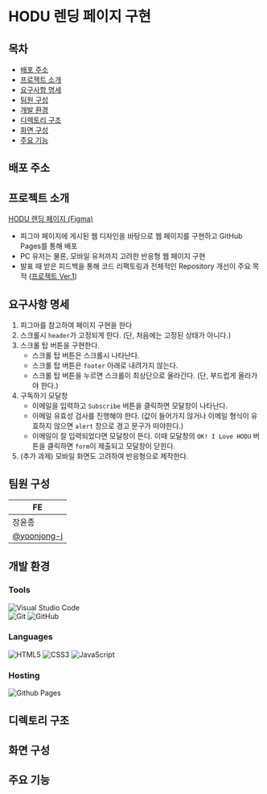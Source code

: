 # HODU 렌딩 페이지 구현

## 목차

- [배포 주소](#배포-주소)
- [프로젝트 소개](#프로젝트-소개)
- [요구사항 명세](#요구사항-명세)
- [팀원 구성](#팀원-구성)
- [개발 환경](#개발-환경)
- [디렉토리 구조](#디렉토리-구조)
- [화면 구성](#화면-구성)
- [주요 기능](#주요-기능)

## 배포 주소

## 프로젝트 소개

[HODU 렌딩 페이지 (Figma)](<https://www.figma.com/design/s9RCnA6dSi3QHHeMDFHKE6/EST-%EC%98%A4%EB%A5%B4%EB%AF%B8(BE)_HTML%2FCSS%2FJS?node-id=104924-12&node-type=CANVAS&t=qvRywYNLIXMWI4T2-0>)

- 피그마 페이지에 게시된 웹 디자인을 바탕으로 웹 페이지를 구현하고 GitHub Pages를 통해 배포
- PC 유저는 물론, 모바일 유저까지 고려한 반응형 웹 페이지 구현
- 발표 때 받은 피드백을 통해 코드 리팩토링과 전체적인 Repository 개선이 주요 목적 ([프로젝트 Ver.1](https://github.com/yoonjong-j/ESTsoft-FE-Project.git))

## 요구사항 명세

1. 피그마를 참고하여 페이지 구현을 한다
2. 스크롤시 `header`가 고정되게 한다. (단, 처음에는 고정된 상태가 아니다.)
3. 스크롤 탑 버튼을 구현한다.
   - 스크롤 탑 버튼은 스크롤시 나타난다.
   - 스크롤 탑 버튼은 `footer` 아래로 내려가지 않는다.
   - 스크롤 탑 버튼을 누르면 스크롤이 최상단으로 올라간다. (단, 부드럽게 올라가야 한다.)
4. 구독하기 모달창
   - 이메일을 입력하고 `Subscribe` 버튼을 클릭하면 모달창이 나타난다.
   - 이메일 유효성 검사를 진행해야 한다. (값이 들어가지 않거나 이메일 형식이 유효하지 않으면 `alert` 창으로 경고 문구가 떠야한다.)
   - 이메일이 잘 입력되었다면 모달창이 뜬다. 이때 모달창의 `OK! I Love HODU` 버튼을 클릭하면 `form`이 제출되고 모달창이 닫힌다.
5. (추가 과제) 모바일 화면도 고려하여 반응형으로 제작한다.

## 팀원 구성

| FE                                           |
| -------------------------------------------- |
| 장윤종                                       |
| [@yoonjong-j](https://github.com/yoonjong-j) |

## 개발 환경

### Tools

![Visual Studio Code](https://img.shields.io/badge/Visual%20Studio%20Code-0078d7.svg?style=for-the-badge&logo=visual-studio-code&logoColor=white)  
![Git](https://img.shields.io/badge/git-%23F05033.svg?style=for-the-badge&logo=git&logoColor=white)
![GitHub](https://img.shields.io/badge/github-%23121011.svg?style=for-the-badge&logo=github&logoColor=white)

### Languages

![HTML5](https://img.shields.io/badge/html5-%23E34F26.svg?style=for-the-badge&logo=html5&logoColor=white)
![CSS3](https://img.shields.io/badge/css3-%231572B6.svg?style=for-the-badge&logo=css3&logoColor=white)
![JavaScript](https://img.shields.io/badge/javascript-%23323330.svg?style=for-the-badge&logo=javascript&logoColor=%23F7DF1E)

### Hosting

![Github Pages](https://img.shields.io/badge/github%20pages-121013?style=for-the-badge&logo=github&logoColor=white)

## 디렉토리 구조

## 화면 구성

## 주요 기능
